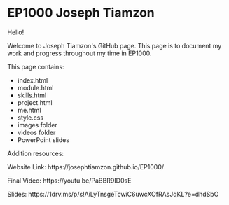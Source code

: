 # EP1000 Joseph Tiamzon
<p>Hello!</p>
  <p>Welcome to Joseph Tiamzon's GitHub page. This page is to document my work and progress throughout my time in EP1000.</p>
  
  <p>This page contains:</p>
  <ul>
  <li>index.html</li>
  <li>module.html</li>
  <li>skills.html</li>
  <li>project.html</li>
  <li>me.html</li>
  <li>style.css</li>
  <li>images folder</li>
  <li>videos folder</li>
  <li>PowerPoint slides</li>
  </ul>
  
  <p>Addition resources:</p>
  <p>Website Link: https://josephtiamzon.github.io/EP1000/ </p>
  <p>Final Video: https://youtu.be/PaBBR9ID0sE </p>
  <p>Slides: https://1drv.ms/p/s!AiLyTnsgeTcwiC6uwcXOfRAsJqKL?e=dhdSbO </p>

